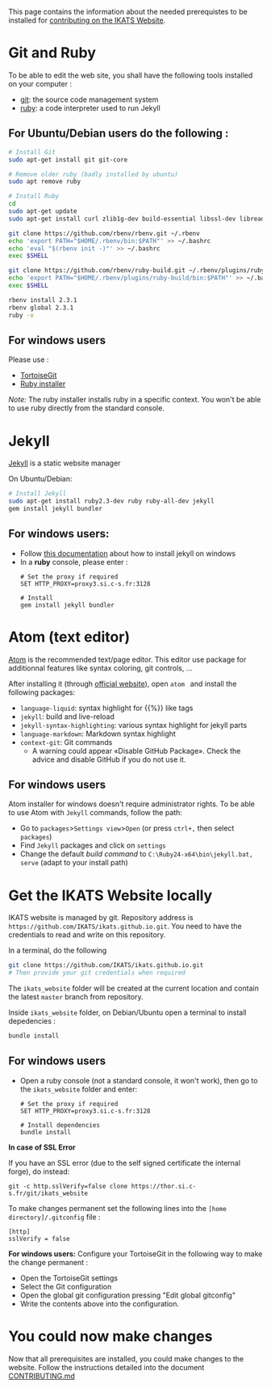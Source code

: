 This page contains the information about the needed prerequistes to be installed for [contributing on the IKATS Website](CONTRIBUTING.website.md).

# Git and Ruby

To be able to edit the web site, you shall have the following tools installed on your computer :
- [git](https://git-scm.com/): the source code management system
- [ruby](https://www.ruby-lang.org/fr/): a code interpreter used to run Jekyll


## For Ubuntu/Debian users do the following :
```bash
# Install Git
sudo apt-get install git git-core

# Remove older ruby (badly installed by ubuntu)
sudo apt remove ruby

# Install Ruby
cd
sudo apt-get update
sudo apt-get install curl zlib1g-dev build-essential libssl-dev libreadline-dev libyaml-dev libsqlite3-dev sqlite3 libxml2-dev libxslt1-dev libcurl4-openssl-dev python-software-properties libffi-dev

git clone https://github.com/rbenv/rbenv.git ~/.rbenv
echo 'export PATH="$HOME/.rbenv/bin:$PATH"' >> ~/.bashrc
echo 'eval "$(rbenv init -)"' >> ~/.bashrc
exec $SHELL

git clone https://github.com/rbenv/ruby-build.git ~/.rbenv/plugins/ruby-build
echo 'export PATH="$HOME/.rbenv/plugins/ruby-build/bin:$PATH"' >> ~/.bashrc
exec $SHELL

rbenv install 2.3.1
rbenv global 2.3.1
ruby -v
```


## For windows users
Please use :
- [TortoiseGit](https://tortoisegit.org/)
- [Ruby installer](https://rubyinstaller.org/downloads/)

_Note:_ The ruby installer installs ruby in a specific context. You won't be able to use ruby directly from the standard console.


# Jekyll

[Jekyll](https://jekyllrb.com/) is a static website manager

On Ubuntu/Debian:
```bash
# Install Jekyll
sudo apt-get install ruby2.3-dev ruby ruby-all-dev jekyll
gem install jekyll bundler
```


## For windows users:

- Follow [this documentation](https://jekyllrb.com/docs/windows/#installation-via-rubyinstaller) about how to install jekyll on windows
- In a **ruby** console, please enter :
  ```batch
  # Set the proxy if required
  SET HTTP_PROXY=proxy3.si.c-s.fr:3128

  # Install
  gem install jekyll bundler
  ```


# Atom (text editor)

[Atom](https://atom.io) is the recommended text/page editor.
This editor use package for additionnal features like syntax coloring, git controls, ...

After installing it (through [official website](https://atom.io)), open `atom ` and install the following packages:
- `language-liquid`: syntax highlight for {{%}} like tags
- `jekyll`: build and live-reload
- `jekyll-syntax-highlighting`: various syntax highlight for jekyll parts
- `language-markdown`: Markdown syntax highlight
- `context-git`: Git commands
  - A warning could appear «Disable GitHub Package». Check the advice and disable GitHub if you do not use it.


## For windows users

Atom installer for windows doesn't require administrator rights.
To be able to use Atom with `Jekyll` commands, follow the path:
- Go to `packages`>`Settings view`>`Open` (or press `ctrl+,` then select `packages`)
- Find `Jekyll` packages and click on `settings`
- Change the default *build command* to `C:\Ruby24-x64\bin\jekyll.bat, serve` (adapt to your install path)


# Get the IKATS Website locally

IKATS website is managed by git. Repository address is `https://github.com/IKATS/ikats.github.io.git`.
You need to have the credentials to read and write on this repository.

In a terminal, do the following
```bash
git clone https://github.com/IKATS/ikats.github.io.git
# Then provide your git credentials when required
```

The `ikats_website` folder will be created at the current location and contain the latest `master` branch from repository.

Inside `ikats_website` folder, on Debian/Ubuntu open a terminal to install depedencies :
```bash
bundle install
```

## For windows users

- Open a ruby console (not a standard console, it won't work), then go to the `ikats_website` folder and enter:
  ```
  # Set the proxy if required
  SET HTTP_PROXY=proxy3.si.c-s.fr:3128

  # Install dependencies
  bundle install
  ```


**In case of SSL Error**

If you have an SSL error (due to the self signed certificate the internal forge), do instead:
```
git -c http.sslVerify=false clone https://thor.si.c-s.fr/git/ikats_website
```

To make changes permanent set the following lines into the `[home directory]/.gitconfig` file :
```
[http]
sslVerify = false
```

**For windows users:** Configure your TortoiseGit in the following way to make the change permanent :
- Open the TortoiseGit settings
- Select the Git configuration
- Open the global git configuration pressing "Edit global gitconfig"
- Write the contents above into the configuration.


# You could now make changes
Now that all prerequisites are installed, you could make changes to the website. Follow the instructions detailed into the document [CONTRIBUTING.md](CONTRIBUTING.website.md)
